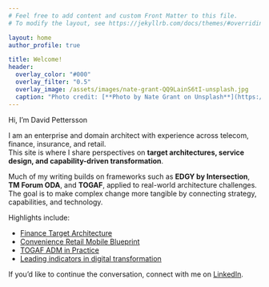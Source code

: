 ```yaml
---
# Feel free to add content and custom Front Matter to this file.
# To modify the layout, see https://jekyllrb.com/docs/themes/#overriding-theme-defaults

layout: home
author_profile: true

title: Welcome!
header:
  overlay_color: "#000"
  overlay_filter: "0.5"
  overlay_image: /assets/images/nate-grant-QQ9LainS6tI-unsplash.jpg
  caption: "Photo credit: [**Photo by Nate Grant on Unsplash**](https://unsplash.com)"
---
```


Hi, I’m David Pettersson

I am an enterprise and domain architect with experience across telecom, finance, insurance, and retail.  
This site is where I share perspectives on **target architectures, service design, and capability-driven transformation**.  

Much of my writing builds on frameworks such as **EDGY by Intersection**, **TM Forum ODA**, and **TOGAF**, applied to real-world architecture challenges.  
The goal is to make complex change more tangible by connecting strategy, capabilities, and technology.  

Highlights include:  
- [Finance Target Architecture](/posts/finance-target-architecture-followup/)  
- [Convenience Retail Mobile Blueprint](/fiservice%20design/retail-convenience-cx/)  
- [TOGAF ADM in Practice](/adm/)
- [Leading indicators in digital transformation](/transformation/leadership/transformation-leading-indicators/)

If you’d like to continue the conversation, connect with me on [LinkedIn](https://www.linkedin.com/in/davepettersson/).
